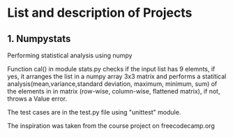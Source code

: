 # List and description of Projects

## 1. Numpystats
Performing statistical analysis using numpy

Function cal() in module stats.py checks if the input list has 9 elemnts, if yes, it arranges the list in a numpy array 3x3 matrix and performs a statitical analysis(mean,variance,standard deviation, maximum, minimum, sum) of the elements in in matrix (row-wise, column-wise, flattened matrix), if not, throws a Value error.

The test cases are in the test.py file using "unittest" module. 

The inspiration was taken from the course project on freecodecamp.org 
